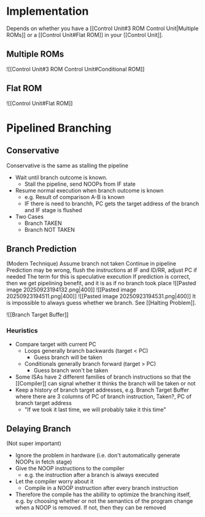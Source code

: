 # Implementation
Depends on whether you have a [[Control Unit#3 ROM Control Unit|Multiple ROMs]] or a [[Control Unit#Flat ROM]] in your [[Control Unit]].
## Multiple ROMs
![[Control Unit#3 ROM Control Unit#Conditional ROM]]
## Flat ROM
![[Control Unit#Flat ROM]]
# Pipelined Branching
## Conservative
Conservative is the same as stalling the pipeline
* Wait until branch outcome is known.
	* Stall the pipeline, send NOOPs from IF state
* Resume normal execution when branch outcome is known
	* e.g. Result of comparison A-B is known
	* IF there is need to branchh, PC gets the target address of the branch and IF stage is flushed
* Two Cases
	* Branch TAKEN
	* Branch NOT TAKEN
## Branch Prediction
(Modern Technique)
Assume branch not taken
Continue in pipeline
Prediction may be wrong, flush the instructions at IF and ID/RR, adjust PC if needed
The term for this is speculative execution
If prediction is correct, then we get pipelining benefit, and it is as if no branch took place
![[Pasted image 20250923194132.png|400]]
![[Pasted image 20250923194511.png|400]]
![[Pasted image 20250923194531.png|400]]
It is impossible to always guess whether we branch. See [[Halting Problem]].

![[Branch Target Buffer]]
### Heuristics
* Compare target with current PC
	* Loops generally branch backwards (target < PC)
		* Guess branch will be taken
	* Conditionals generally branch forward (target > PC)
		* Guess branch won't be taken
* Some ISAs have 2 different families of branch instructions so that the [[Compiler]] can signal whether it thinks the branch will be taken or not
* Keep a history of branch target addresses, e.g. Branch Target Buffer where there are 3 columns of PC of branch instruction, Taken?, PC of branch target address
	* "If we took it last time, we will probably take it this time"

## Delaying Branch
(Not super important)
* Ignore the problem in hardware (i.e. don't automatically generate NOOPs in fetch stage)
* Give the NOOP instructions to the compiler
	* e.g. the instruction after a branch is always executed
* Let the compiler worry about it
	* Compile in a NOOP instruction after every branch instruction
* Therefore the compile has the abillity to optimize the branching itself, e.g. by choosing whether or not the semantics of the program change when a NOOP is removed. If not, then they can be removed

